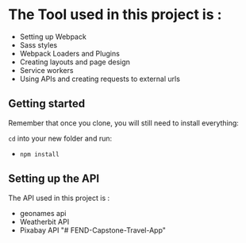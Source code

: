 # The Tool used in this project is :

- Setting up Webpack
- Sass styles
- Webpack Loaders and Plugins
- Creating layouts and page design
- Service workers
- Using APIs and creating requests to external urls

## Getting started

Remember that once you clone, you will still need to install everything:

`cd` into your new folder and run:

- `npm install`

## Setting up the API

The API used in this project is :

- geonames api
- Weatherbit API
- Pixabay API
"# FEND-Capstone-Travel-App" 
